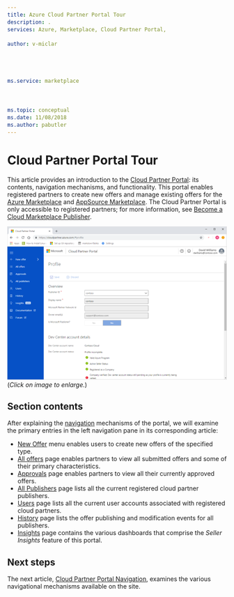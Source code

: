 ```yaml
---
title: Azure Cloud Partner Portal Tour 
description: .
services: Azure, Marketplace, Cloud Partner Portal, 

author: v-miclar




ms.service: marketplace



ms.topic: conceptual
ms.date: 11/08/2018
ms.author: pabutler
---
```


# Cloud Partner Portal Tour

This article provides an introduction to the [Cloud Partner Portal](https://cloudpartner.azure.com): its contents, navigation mechanisms, and functionality.   This portal enables registered partners to create new offers and manage existing offers for the [Azure Marketplace](https://azuremarketplace.microsoft.com) and [AppSource Marketplace](https://azuremarketplace.microsoft.com).  The Cloud Partner Portal is only accessible to registered partners; for more information, see [Become a Cloud Marketplace Publisher](https://docs.microsoft.com/azure/marketplace/become-publisher).

[![Cloud Partner Portal displaying Profile page](./media/portal-window_001a.png)](./media/portal-window_001b.png#lightbox)
<br/>   (*Click on image to enlarge.*)


## Section contents

After explaining the [navigation](./cpp-portal-navigation.md) mechanisms of the portal, we will examine the primary entries in the left navigation pane in its corresponding article: 
- [New Offer](./cpp-new-offer-menu.md) menu enables users to create new offers of the specified type.
- [All offers](./cpp-all-offers-page.md) page enables partners to view all submitted offers and some of their primary characteristics. 
- [Approvals](./cpp-approvals-page.md) page enables partners to view all their currently approved offers.
- [All Publishers](./cpp-all-publishers-page.md) page lists all the current registered cloud partner publishers.
- [Users](./cpp-users-page.md) page lists all the current user accounts associated with registered cloud partners.
- [History](./cpp-history-page.md) page lists the offer publishing and modification events for all publishers. 
- [Insights](./cpp-insights-page.md) page contains the various dashboards that comprise the *Seller Insights* feature of this portal.


## Next steps

The next article, [Cloud Partner Portal Navigation](./cpp-portal-navigation.md), examines the various navigational mechanisms available on the site.
